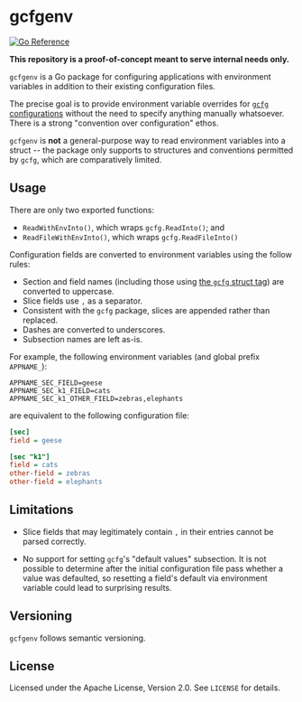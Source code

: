# gcfgenv

[![Go Reference](https://pkg.go.dev/badge/github.com/rstudio/gcfgenv.svg)](https://pkg.go.dev/github.com/rstudio/gcfgenv)

**This repository is a proof-of-concept meant to serve internal needs only.**

`gcfgenv` is a Go package for configuring applications with environment
variables in addition to their existing configuration files.

The precise goal is to provide environment variable overrides for [`gcfg`
configurations](https://gopkg.in/gcfg.v1) without the need to specify anything
manually whatsoever. There is a strong "convention over configuration" ethos.

`gcfgenv` is **not** a general-purpose way to read environment variables into a
struct -- the package only supports to structures and conventions permitted by
`gcfg`, which are comparatively limited.

## Usage

There are only two exported functions:

* `ReadWithEnvInto()`, which wraps `gcfg.ReadInto()`; and
* `ReadFileWithEnvInto()`, which wraps `gcfg.ReadFileInto()`

Configuration fields are converted to environment variables using the follow
rules:

* Section and field names (including those using [the `gcfg` struct
  tag](https://pkg.go.dev/gopkg.in/gcfg.v1#hdr-Data_structure)) are converted to
  uppercase.
* Slice fields use `,` as a separator.
* Consistent with the `gcfg` package, slices are appended rather than replaced.
* Dashes are converted to underscores.
* Subsection names are left as-is.

For example, the following environment variables (and global prefix `APPNAME_`):

``` shell
APPNAME_SEC_FIELD=geese
APPNAME_SEC_k1_FIELD=cats
APPNAME_SEC_k1_OTHER_FIELD=zebras,elephants
```

are equivalent to the following configuration file:

``` ini
[sec]
field = geese

[sec "k1"]
field = cats
other-field = zebras
other-field = elephants
```

## Limitations

* Slice fields that may legitimately contain `,` in their entries cannot be
  parsed correctly.

* No support for setting `gcfg`'s "default values" subsection. It is not
  possible to determine after the initial configuration file pass whether a
  value was defaulted, so resetting a field's default via environment variable
  could lead to surprising results.

## Versioning

`gcfgenv` follows semantic versioning.

## License

Licensed under the Apache License, Version 2.0. See `LICENSE` for details.

